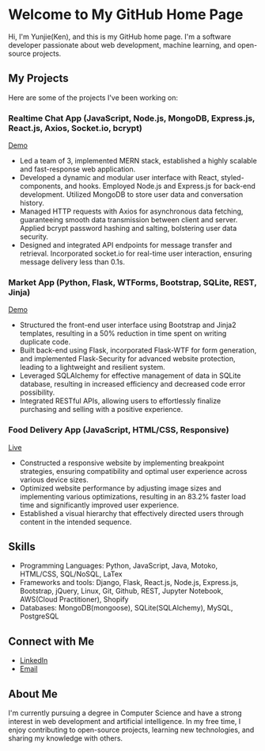 # Welcome to My GitHub Home Page

Hi, I'm Yunjie(Ken), and this is my GitHub home page. I'm a software developer passionate about web development, machine learning, and open-source projects. 

## My Projects

Here are some of the projects I've been working on:

### Realtime Chat App (JavaScript, Node.js, MongoDB, Express.js, React.js, Axios, Socket.io, bcrypt)
[Demo](https://github.com/KenAtopos/Realtime_Chat_App)

- Led a team of 3, implemented MERN stack, established a highly scalable and fast-response web application.
- Developed a dynamic and modular user interface with React, styled-components, and hooks. Employed Node.js and Express.js for back-end development. Utilized MongoDB to store user data and conversation history.
- Managed HTTP requests with Axios for asynchronous data fetching, guaranteeing smooth data transmission between client and server. Applied bcrypt password hashing and salting, bolstering user data security.
- Designed and integrated API endpoints for message transfer and retrieval. Incorporated socket.io for real-time user interaction, ensuring message delivery less than 0.1s.

### Market App (Python, Flask, WTForms, Bootstrap, SQLite, REST, Jinja)
[Demo](https://github.com/KenAtopos/Flask_Market_App)

- Structured the front-end user interface using Bootstrap and Jinja2 templates, resulting in a 50% reduction in time spent on writing duplicate code.
- Built back-end using Flask, incorporated Flask-WTF for form generation, and implemented Flask-Security for advanced website protection, leading to a lightweight and resilient system.
- Leveraged SQLAlchemy for effective management of data in SQLite database, resulting in increased efficiency and decreased code error possibility.
- Integrated RESTful APIs, allowing users to effortlessly finalize purchasing and selling with a positive experience.

### Food Delivery App (JavaScript, HTML/CSS, Responsive)
[Live](https://omnifood-kenatopos.netlify.app/)

- Constructed a responsive website by implementing breakpoint strategies, ensuring compatibility and optimal user experience across various device sizes.
- Optimized website performance by adjusting image sizes and implementing various optimizations, resulting in an 83.2% faster load time and significantly improved user experience.
- Established a visual hierarchy that effectively directed users through content in the intended sequence.

## Skills

- Programming Languages: Python, JavaScript, Java, Motoko, HTML/CSS, SQL/NoSQL, LaTex
- Frameworks and tools: Django, Flask, React.js, Node.js, Express.js, Bootstrap, jQuery, Linux, Git, Github, REST, Jupyter
Notebook, AWS(Cloud Practitioner), Shopify
- Databases: MongoDB(mongoose), SQLite(SQLAlchemy), MySQL, PostgreSQL

## Connect with Me

- [LinkedIn](https://www.linkedin.com/in/kenatopos/)
- [Email](mailto:kenatopos@outlook.com)

## About Me

I'm currently pursuing a degree in Computer Science and have a strong interest in web development and artificial intelligence. In my free time, I enjoy contributing to open-source projects, learning new technologies, and sharing my knowledge with others.
